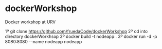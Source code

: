 # dockerWorkshop
Docker workshop at URV

1º git clone https://github.com/fruedaCode/dockerWorkshop
2º cd into directory dockerWorkhsop
3º docker build -t nodeapp .
3º docker run -d -p 8080:8080 --name nodeapp nodeapp

